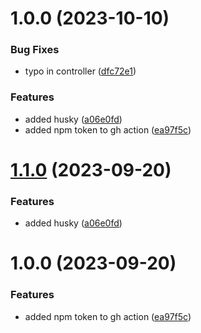 # 1.0.0 (2023-10-10)


### Bug Fixes

* typo in controller ([dfc72e1](https://github.com/lukasnerdware/semantic-release/commit/dfc72e1a69824a43a430202fb64a267f65d1c08f))


### Features

* added husky ([a06e0fd](https://github.com/lukasnerdware/semantic-release/commit/a06e0fd48f60e4c93d339c44e795a16edc036999))
* added npm token to gh action ([ea97f5c](https://github.com/lukasnerdware/semantic-release/commit/ea97f5cbfc74ec6dd55625d55885de431186ac82))

# [1.1.0](https://github.com/lukretium/semantic-release-basic/compare/v1.0.0...v1.1.0) (2023-09-20)


### Features

* added husky ([a06e0fd](https://github.com/lukretium/semantic-release-basic/commit/a06e0fd48f60e4c93d339c44e795a16edc036999))

# 1.0.0 (2023-09-20)


### Features

* added npm token to gh action ([ea97f5c](https://github.com/lukretium/semantic-release-basic/commit/ea97f5cbfc74ec6dd55625d55885de431186ac82))
